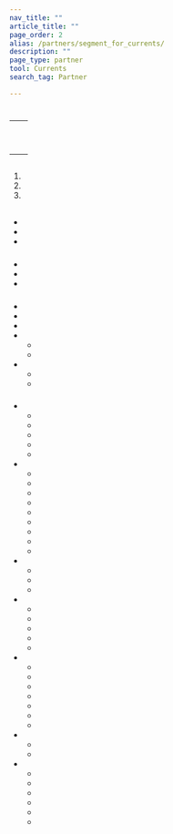```yaml
---
nav_title: ""
article_title: ""
page_order: 2
alias: /partners/segment_for_currents/
description: ""
page_type: partner
tool: Currents
search_tag: Partner

---
```


#   

>  

 

## 

|  |  |
| ----------- | ----------- |
|  |  |
|  | <br><br> |
|  |  |


## 

###  

  


  


###  

1. 
2. 
3. 

 

###  

  




 







 




## 



## 


 
### 
- 
- 
- 
  
### 
- 
- 
- 
  
### 
- 
- 
- 
- 
  - 
  - 
- 
  - 
  - 

### 
- 
  - 
  - 
  - 
  - 
  - 
- 
  - 
  - 
  - 
  - 
  - 
  - 
  - 
  - 
  - 
- 
  - 
  - 
  - 
- 
  - 
  - 
  - 
  - 
  - 
- 
  - 
  - 
  - 
  - 
  - 
  - 
  - 
- 
  - 
  - 
- 
  - 
  - 
  - 
  - 
  - 
  - 

